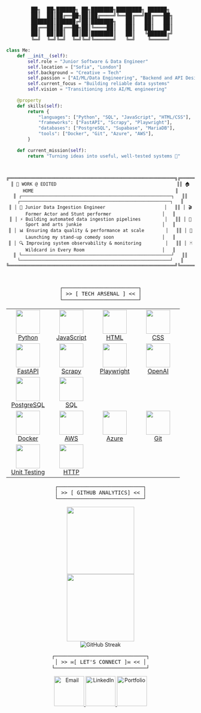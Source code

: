 <div align="center">
<pre>
██╗  ██╗██████╗ ██╗███████╗████████╗ ██████╗
 ██║  ██║██╔══██╗██║██╔════╝╚══██╔══╝██╔═══██╗
 ███████║██████╔╝██║███████╗   ██║   ██║   ██║
 ██╔══██║██╔══██╗██║╚════██║   ██║   ██║   ██║
  ██║  ██║██║  ██║██║███████║   ██║   ╚██████╔╝ 
╚═╝  ╚═╝╚═╝  ╚═╝╚═╝╚══════╝   ╚═╝    ╚═════╝
</pre>
</div>

```python
class Me:
    def __init__(self):
        self.role = "Junior Software & Data Engineer"
        self.location = ["Sofia", "London"]
        self.background = "Creative → Tech"
        self.passion = ["AI/ML/Data Engineering", "Backend and API Design", "DevOps"]
        self.current_focus = "Building reliable data systems"
        self.vision = "Transitioning into AI/ML engineering"
        
    @property
    def skills(self):
        return {
            "languages": ["Python", "SQL", "JavaScript", "HTML/CSS"],
            "frameworks": ["FastAPI", "Scrapy", "Playwright"],
            "databases": ["PostgreSQL", "Supabase", "MariaDB"],
            "tools": ["Docker", "Git", "Azure", "AWS"],
        }
        
    def current_mission(self):
        return "Turning ideas into useful, well-tested systems 🎯"
```

<div align="center">
<pre>
    
  ```ascii
╔══════════════════════════════════════════════════════════════╗╔══════════════════════════════════════════════════════════════╗
║ 🏢 WORK @ EDITED                                             ║║ 🏠 HOME                                                     ║
║ ┌────────────────────────────────────────────────────────┐   ║║ ┌────────────────────────────────────────────────────────┐   ║
║ │ 🚀 Junior Data Ingestion Engineer                      │   ║║ │ 🎬 Former Actor and Stunt performer                   │   ║
║ │ ⚡ Building automated data ingestion pipelines         │   ║║ │ 🤸 Sport and arts junkie                              │   ║
║ │ 📊 Ensuring data quality & performance at scale        │   ║║ │ 🎤 Launching my stand-up comedy soon                  │   ║
║ │ 🔍 Improving system observability & monitoring         │   ║║ │ 🃏 Wildcard in Every Room                             │   ║
║ └────────────────────────────────────────────────────────┘   ║║ └────────────────────────────────────────────────────────┘   ║
╚══════════════════════════════════════════════════════════════╝╚══════════════════════════════════════════════════════════════╝

  ```
</pre>
</div>

<div align="center">
<pre>
┌────────────────────────┐
│ >> [ TECH ARSENAL ] << │
└────────────────────────┘
</pre>
</div>

 <table align="center" style="border-collapse: collapse; text-align: center;">
  <!-- Programming Languages -->
  <tr>
    <td width="100">
      <a href="https://www.python.org/" target="_blank">
        <img src="https://img.icons8.com/arcade/64/python.png" width="64" height="64"/><br>Python
      </a>
    </td>
    <td width="100">
      <a href="https://developer.mozilla.org/en-US/docs/Web/JavaScript" target="_blank">
        <img src="https://img.icons8.com/arcade/64/javascript.png" width="64" height="64"/><br>JavaScript
      </a>
    </td>
    <td width="100">
      <a href="https://developer.mozilla.org/en-US/docs/Web/HTML" target="_blank">
        <img src="https://img.icons8.com/arcade/64/html-5.png" width="64" height="64"/><br>HTML
      </a>
    </td>
    <td width="100">
      <a href="https://developer.mozilla.org/en-US/docs/Web/CSS" target="_blank">
        <img src="https://img.icons8.com/color/64/css3.png" width="64" height="64"/><br>CSS
      </a>
    </td>
  </tr>

  <!-- Web Frameworks & Automation -->
  <tr>
    <td width="100">
      <a href="https://fastapi.tiangolo.com/" target="_blank">
        <img src="https://img.icons8.com/arcade/64/lightning-bolt.png" width="64" height="64"/><br>FastAPI
      </a>
    </td>
    <td width="100">
      <a href="https://scrapy.org/" target="_blank">
        <img src="https://img.icons8.com/arcade/64/spider.png" width="64" height="64"/><br>Scrapy
      </a>
    </td>
    <td width="100">
      <a href="https://playwright.dev/" target="_blank">
        <img src="https://cdn.brandfetch.io/idpyc8TcWP/w/400/h/400/theme/dark/icon.png?c=1bxid64Mup7aczewSAYMX&t=1751115292804" width="64" height="64"/><br>Playwright
      </a>
    </td>
    <td width="100">
      <a href="https://platform.openai.com/" target="_blank">
        <img src="https://img.icons8.com/arcade/64/robot.png" width="64" height="64"/><br>OpenAI
      </a>
    </td>
  </tr>

  <!-- Databases -->
  <tr>
    <td width="100">
      <a href="https://www.postgresql.org/" target="_blank">
        <img src="https://img.icons8.com/arcade/64/database.png" width="64" height="64"/><br>PostgreSQL
      </a>
    </td>
    <td width="100">
      <a href="https://www.sqlite.org/index.html" target="_blank">
        <img src="https://img.icons8.com/arcade/64/puzzle.png" width="64" height="64"/><br>SQL
      </a>
    </td>
    <td width="100">&nbsp;</td>
    <td width="100">&nbsp;</td>
  </tr>

  <!-- DevOps / Cloud -->
  <tr>
    <td width="100">
      <a href="https://www.docker.com/" target="_blank">
        <img src="https://img.icons8.com/arcade/64/whale.png" width="64" height="64"/><br>Docker
      </a>
    </td>
    <td width="100">
      <a href="https://aws.amazon.com/" target="_blank">
        <img src="https://img.icons8.com/arcade/64/cloud.png" width="64" height="64"/><br>AWS
      </a>
    </td>
    <td width="100">
      <a href="https://azure.microsoft.com/" target="_blank">
        <img src="https://chatgpt.com/backend-api/public_content/enc/eyJpZCI6Im1fNjg5ZTU2ZTJhMTgwODE5MWE4M2NlODFkOGVjMDgwNjA6ZmlsZV8wMDAwMDAwMDlkNjA2MWY0YTRjMDhiNjA3NDFmNGJlYyIsInRzIjoiNDg3NTU3IiwicCI6InB5aSIsInNpZyI6Ijk0ZTNlOWI4OWJiODkzMDMwYWUxODA4ZjNmYmVmN2ExYTcxMzU2MWI2NmQyOTFmNjAyMjU0Zjk1ZDRmODAxNzQiLCJ2IjoiMCIsImdpem1vX2lkIjpudWxsfQ==" width="64" height="64"/><br>Azure
      </a>
    </td>
    <td width="100">
      <a href="https://git-scm.com/" target="_blank">
        <img src="https://img.icons8.com/color/64/git.png" width="64" height="64"/><br>Git
      </a>
    </td>
  </tr>

  <!-- Testing & HTTP -->
  <tr>
    <td width="100">
      <a href="https://docs.python.org/3/library/unittest.html" target="_blank">
        <img src="https://img.icons8.com/arcade/64/test-passed.png" width="64" height="64"/><br>Unit Testing
      </a>
    </td>
    <td width="100">
      <a href="https://developer.mozilla.org/en-US/docs/Web/HTTP" target="_blank">
        <img src="https://img.icons8.com/arcade/64/internet.png" width="64" height="64"/><br>HTTP
      </a>
    </td>
    <td width="100">&nbsp;</td>
    <td width="100">&nbsp;</td>
  </tr>
</table>

<div align="center">
<pre>
┌───────────────────────────┐
│ >> [ GITHUB ANALYTICS] << │
└───────────────────────────┘
</pre>
</div>

<div align="center">
<img height="180em" src="https://github-readme-stats.vercel.app/api/top-langs/?username=hristokbonev&layout=compact&langs_count=8&theme=dark"/>
</div>

<div align="center">
<img height="180em" src="https://github-readme-stats.vercel.app/api?username=hristokbonev&show_icons=true&theme=dark&hide_border=true&cache_seconds=86400"/>
</div>

<div align="center">
  <img src="https://github-readme-streak-stats.herokuapp.com/?user=hristokbonev&theme=dark" alt="GitHub Streak" />
</div>

<div align="center">
<pre>
┌─────────────────────────────┐
│ >> ✉[ LET'S CONNECT ]✉ << │
└─────────────────────────────┘
</pre>
</div>

<div align="center">

  <a href="mailto:chkbonev@gmail.com">
    <img src="https://static.wikia.nocookie.net/logopedia/images/6/6b/OE1999.svg/revision/latest?cb=20231224163913" width="80" alt="Email" />
  </a>
  <a href="https://linkedin.com/in/hristo-bonev">
    <img src="https://img.icons8.com/?size=512&id=Ug9MzXaG6ULZ&format=png" width="80" alt="LinkedIn" />
  </a>
  <a href="https://hristobonev.com">
    <img src="https://upload.wikimedia.org/wikipedia/commons/0/0b/Windows_95_FOLDER.png" width="80" alt="Portfolio" />
  </a>

</div>


</div>


